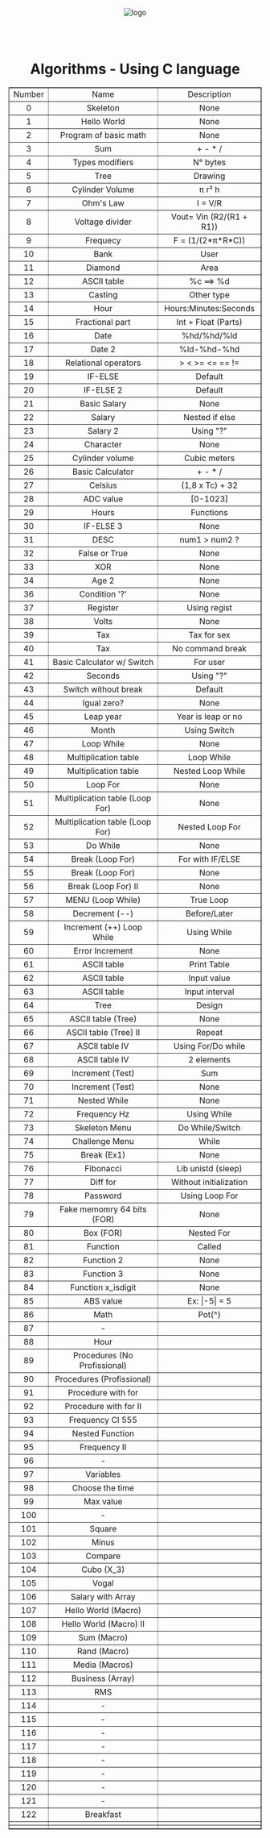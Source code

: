 <!DOCTYPE html>
<html lang="en">
    <head>
        <meta charset="UTF-8">
        <meta name="viewport" content="width=device-width, initial-scale=1">
        <link href="css/style.css" rel="stylesheet">
    </head>
       <body>
       <p align="center">
       <img src = https://i.pinimg.com/originals/13/a8/94/13a89487b6a28c9fd6fee57cf6bc5e2c.png alt = "logo">
       </p>
       <br>
       <br>
    <h1 align="center"> Algorithms - Using C language </h1>
    <table align ="center" border="1">
        <tr> 
            <td align="center">Number</td>
            <td align="center">Name</td>
            <td align="center">Description</td>
        </tr>
         <tr align="middle"> 
            <td text-aling="center">0</td>
            <td>Skeleton</td>
            <td>None</td>
        </tr>
        <tr align="middle"> 
            <td text-aling="center">1</td>
            <td>Hello World</td>
            <td>None</td>
        </tr>
        <tr align="middle"> 
            <td text-aling="center">2</td>
            <td>Program of basic math</td>
            <td>None</td>
        </tr>
        <tr align="middle"> 
            <td text-aling="center">3</td>
            <td>Sum</td>
            <td>+ - * /</td>
        </tr> 
        <tr align="middle"> 
            <td text-aling="center">4</td>
            <td>Types modifiers</td>
            <td>N° bytes</td>
        </tr>
        <tr align="middle"> 
            <td text-aling="center">5</td>
            <td>Tree</td>
            <td>Drawing</td>
        </tr>
        <tr align="middle"> 
            <td text-aling="center">6</td>
            <td>Cylinder Volume</td>
            <td>π r² h</td>
        </tr>
        <tr align="middle"> 
            <td text-aling="center">7</td>
            <td>Ohm's Law</td>
            <td>I = V/R</td>
        </tr>
        <tr align="middle"> 
            <td text-aling="center">8</td>
            <td>Voltage divider</td>
            <td>Vout= Vin (R2/(R1 + R1))</td>
        </tr>
        <tr align="middle"> 
            <td text-aling="center">9</td>
            <td>Frequecy</td>
            <td>F = (1/(2*π*R*C))</td>
        </tr>
        <tr align="middle"> 
            <td text-aling="center">10</td>
            <td>Bank</td>
            <td>User</td>
        </tr>
        <tr align="middle"> 
            <td text-aling="center">11</td>
            <td>Diamond</td>
            <td>Area</td>
        </tr>
        <tr align="middle"> 
            <td text-aling="center">12</td>
            <td>ASCII table</td>
            <td>%c ==> %d</td>
        </tr>          
        <tr align="middle"> 
            <td text-aling="center">13</td>
            <td>Casting</td>
            <td>Other type</td>
        </tr>
        <tr align="middle"> 
            <td text-aling="center">14</td>
            <td>Hour</td>
            <td>Hours:Minutes:Seconds</td>
        </tr>
        <tr align="middle"> 
            <td text-aling="center">15</td>
            <td>Fractional part</td>
            <td>Int + Float (Parts)</td>
        </tr>
            <tr align="middle"> 
            <td text-aling="center">16</td>
            <td>Date</td>
            <td>%hd/%hd/%ld</td>
        </tr>
            <tr align="middle"> 
            <td text-aling="center">17</td>
            <td>Date 2</td>
            <td>%ld-%hd-%hd</td>
        </tr>
            <tr align="middle"> 
            <td text-aling="center">18</td>
            <td>Relational operators</td>
            <td>> < >= <= == != </td>
        </tr>
            <tr align="middle"> 
            <td text-aling="center">19</td>
            <td>IF-ELSE</td>
            <td>Default</td>
        </tr>
            <tr align="middle"> 
            <td text-aling="center">20</td>
            <td>IF-ELSE 2</td>
            <td>Default</td>
        </tr>
            <tr align="middle"> 
            <td text-aling="center">21</td>
            <td>Basic Salary</td>
            <td>None</td>
        </tr>
            <tr align="middle"> 
            <td text-aling="center">22</td>
            <td>Salary</td>
            <td>Nested if else</td>
        </tr>
            <tr align="middle"> 
            <td text-aling="center">23</td>
            <td>Salary 2</td>
            <td>Using "?"</td>
        </tr>
            <tr align="middle"> 
            <td text-aling="center">24</td>
            <td>Character</td>
            <td>None</td>
        </tr>
            <tr align="middle"> 
            <td text-aling="center">25</td>
            <td>Cylinder volume</td>
            <td>Cubic meters</td>
        </tr>
            <tr align="middle"> 
            <td text-aling="center">26</td>
            <td>Basic Calculator</td>
            <td>+ - * /</td>
        </tr>
            <tr align="middle"> 
            <td text-aling="center">27</td>
            <td>Celsius</td>
            <td>(1,8 x Tc) + 32</td>
        </tr>
            <tr align="middle"> 
            <td text-aling="center">28</td>
            <td>ADC value</td>
            <td>[0-1023]</td>
        </tr>
            <tr align="middle"> 
            <td text-aling="center">29</td>
            <td>Hours</td>
            <td>Functions</td>
        </tr>
            <tr align="middle"> 
            <td text-aling="center">30</td>
            <td>IF-ELSE 3</td>
            <td>None</td>
        </tr>
            <tr align="middle"> 
            <td text-aling="center">31</td>
            <td>DESC</td>
            <td>num1 > num2 ? </td>
        </tr>
            <tr align="middle"> 
            <td text-aling="center">32</td>
            <td>False or True</td>
            <td>None</td>
        </tr>
            <tr align="middle"> 
            <td text-aling="center">33</td>
            <td>XOR</td>
            <td>None</td>
        </tr>
            <tr align="middle"> 
            <td text-aling="center">34</td>
            <td>Age 2</td>
            <td>None</td>
        </tr>
            <tr align="middle"> 
            <td text-aling="center">36</td>
            <td>Condition '?'</td>
            <td>None</td>
        </tr>
            <tr align="middle"> 
            <td text-aling="center">37</td>
            <td>Register</td>
            <td>Using regist</td>
        </tr>
            <tr align="middle"> 
            <td text-aling="center">38</td>
            <td>Volts</td>
            <td>None</td>
        </tr>
            <tr align="middle"> 
            <td text-aling="center">39</td>
            <td>Tax</td>
            <td>Tax for sex</td>
        </tr>
            <tr align="middle"> 
            <td text-aling="center">40</td>
            <td>Tax</td>
            <td>No command break</td>
        </tr>
            <tr align="middle"> 
            <td text-aling="center">41</td>
            <td>Basic Calculator w/ Switch</td>
            <td>For user</td>
        </tr>
            <tr align="middle"> 
            <td text-aling="center">42</td>
            <td>Seconds</td>
            <td>Using "?"</td>
        </tr>
            <tr align="middle"> 
            <td text-aling="center">43</td>
            <td>Switch without break</td>
            <td>Default</td>
        </tr>
            <tr align="middle"> 
            <td text-aling="center">44</td>
            <td>Igual zero?</td>
            <td>None</td>
        </tr>
            <tr align="middle"> 
            <td text-aling="center">45</td>
            <td>Leap year</td>
            <td>Year is leap or no</td>
        </tr>
            <tr align="middle"> 
            <td text-aling="center">46</td>
            <td>Month</td>
            <td>Using Switch</td>
        </tr>
            <tr align="middle"> 
            <td text-aling="center">47</td>
            <td>Loop While</td>
            <td>None</td>
        </tr>
            <tr align="middle"> 
            <td text-aling="center">48</td>
            <td>Multiplication table</td>
            <td>Loop While</td>
        </tr>
            <tr align="middle"> 
            <td text-aling="center">49</td>
            <td>Multiplication table</td>
            <td>Nested Loop While</td>
        </tr>
            <tr align="middle"> 
            <td text-aling="center">50</td>
            <td>Loop For</td>
            <td>None</td>
        </tr>
            <tr align="middle"> 
            <td text-aling="center">51</td>
            <td>Multiplication table (Loop For)</td>
            <td>None</td>
        </tr>
            <tr align="middle"> 
            <td text-aling="center">52</td>
            <td>Multiplication table (Loop For)</td>
            <td>Nested Loop For</td>
        </tr>
            <tr align="middle"> 
            <td text-aling="center">53</td>
            <td>Do While</td>
            <td>None</td>
        </tr>
            <tr align="middle"> 
            <td text-aling="center">54</td>
            <td> Break (Loop For)</td>
            <td>For with IF/ELSE</td>
        </tr>
            <tr align="middle"> 
            <td text-aling="center">55</td>
            <td>Break (Loop For)</td>
            <td>None</td>
        </tr>
            <tr align="middle"> 
            <td text-aling="center">56</td>
            <td>Break (Loop For) II</td>
            <td>None</td>
        </tr>
            <tr align="middle"> 
            <td text-aling="center">57</td>
            <td>MENU (Loop While)</td>
            <td>True Loop</td>
        </tr>
            <tr align="middle"> 
            <td text-aling="center">58</td>
            <td>Decrement (--)</td>
            <td>Before/Later</td>
        </tr>
            <tr align="middle"> 
            <td text-aling="center">59</td>
            <td>Increment (++) Loop While</td>
            <td>Using While</td>
        </tr>
            <tr align="middle"> 
            <td text-aling="center">60</td>
            <td> Error Increment</td>
            <td>None</td>
        </tr>
            <tr align="middle"> 
            <td text-aling="center">61</td>
            <td>ASCII table </td>
            <td>Print Table</td>
        </tr>
            <tr align="middle"> 
            <td text-aling="center">62</td>
            <td>ASCII table</td>
            <td>Input value</td>
        </tr>
            <tr align="middle"> 
            <td text-aling="center">63</td>
            <td>ASCII table</td>
            <td>Input interval</td>
        </tr>
            <tr align="middle"> 
            <td text-aling="center">64</td>
            <td>Tree </td>
            <td>Design</td>
        </tr>
            <tr align="middle"> 
            <td text-aling="center">65</td>
            <td>ASCII table (Tree)</td>
            <td>None</td>
        </tr>
            <tr align="middle"> 
            <td text-aling="center">66</td>
            <td>ASCII table (Tree) II</td>
            <td>Repeat</td>
        </tr>
            <tr align="middle"> 
            <td text-aling="center">67</td>
            <td>ASCII table IV</td>
            <td>Using For/Do while</td>
        </tr>
            <tr align="middle"> 
            <td text-aling="center">68</td>
            <td>ASCII table IV</td>
            <td>2 elements</td>
        </tr>
            <tr align="middle"> 
            <td text-aling="center">69</td>
            <td> Increment (Test)</td>
            <td>Sum</td>
        </tr>
            <tr align="middle"> 
            <td text-aling="center">70</td>
            <td>Increment (Test)</td>
            <td>None</td>
        </tr>
            <tr align="middle"> 
            <td text-aling="center">71</td>
            <td>Nested While</td>
            <td>None</td>
        </tr>
            <tr align="middle"> 
            <td text-aling="center">72</td>
            <td>Frequency Hz</td>
            <td>Using While</td>
        </tr>
            <tr align="middle"> 
            <td text-aling="center">73</td>
            <td>Skeleton Menu</td>
            <td>Do While/Switch</td>
        </tr>
            <tr align="middle"> 
            <td text-aling="center">74</td>
            <td>Challenge Menu</td>
            <td>While</td>
        </tr>
            <tr align="middle"> 
            <td text-aling="center">75</td>
            <td>Break (Ex1)</td>
            <td>None</td>
        </tr>
            <tr align="middle"> 
            <td text-aling="center">76</td>
            <td>Fibonacci</td>
            <td>Lib unistd (sleep)</td>
        </tr>
            <tr align="middle"> 
            <td text-aling="center">77</td>
            <td>Diff for</td>
            <td>Without initialization</td>
        </tr>
 <tr align="middle"> 
            <td text-aling="center">78</td>
            <td>Password</td>
            <td>Using Loop For</td>
        </tr>
            <tr align="middle"> 
            <td text-aling="center">79</td>
            <td> Fake memomry 64 bits (FOR)</td>
            <td>None</td>
        </tr>
 <tr align="middle"> 
            <td text-aling="center">80</td>
            <td>Box (FOR)</td>
            <td>Nested For</td>
        </tr>
            <tr align="middle"> 
            <td text-aling="center">81</td>
            <td>Function</td>
            <td>Called</td>
        </tr>
 <tr align="middle"> 
            <td text-aling="center">82</td>
            <td> Function 2</td>
            <td>None</td>
        </tr>
            <tr align="middle"> 
            <td text-aling="center">83</td>
            <td>Function 3</td>
            <td>None</td>
        </tr>
 <tr align="middle"> 
            <td text-aling="center">84</td>
            <td> Function x_isdigit</td>
            <td>None</td>
        </tr>
            <tr align="middle"> 
            <td text-aling="center">85</td>
            <td>ABS value</td>
            <td>Ex: |-5| = 5</td>
        </tr>
 <tr align="middle"> 
            <td text-aling="center">86</td>
            <td>Math</td>
            <td>Pot(^)</td>
        </tr>
            <tr align="middle"> 
            <td text-aling="center">87</td>
            <td> - </td>
            <td></td>
        </tr>
 <tr align="middle"> 
            <td text-aling="center">88</td>
            <td>Hour </td>
            <td></td>
        </tr>
            <tr align="middle"> 
            <td text-aling="center">89</td>
            <td>Procedures (No Profissional)</td>
            <td></td>
        </tr>
 <tr align="middle"> 
            <td text-aling="center">90</td>
            <td>Procedures (Profissional)</td>
            <td></td>
        </tr>
            <tr align="middle"> 
            <td text-aling="center">91</td>
            <td>Procedure with for</td>
            <td></td>
        </tr>
 <tr align="middle"> 
            <td text-aling="center">92</td>
            <td>Procedure with for II</td>
            <td></td>
        </tr>
            <tr align="middle"> 
            <td text-aling="center">93</td>
            <td>Frequency CI 555</td>
            <td></td>
        </tr>
 <tr align="middle"> 
            <td text-aling="center">94</td>
            <td>Nested Function</td>
            <td></td>
        </tr>
            <tr align="middle"> 
            <td text-aling="center">95</td>
            <td>Frequency II</td>
            <td></td>
        </tr>
 <tr align="middle"> 
            <td text-aling="center">96</td>
            <td> - </td>
            <td></td>
        </tr>
            <tr align="middle"> 
            <td text-aling="center">97</td>
            <td>Variables</td>
            <td></td>
        </tr>
 <tr align="middle"> 
            <td text-aling="center">98</td>
            <td>Choose the time</td>
            <td></td>
        </tr>
            <tr align="middle"> 
            <td text-aling="center">99</td>
            <td>Max value</td>
            <td></td>
        </tr>
 <tr align="middle"> 
            <td text-aling="center">100</td>
            <td> - </td>
            <td></td>
        </tr>
            <tr align="middle"> 
            <td text-aling="center">101</td>
            <td>Square</td>
            <td></td>
        </tr>
 <tr align="middle"> 
            <td text-aling="center">102</td>
            <td>Minus</td>
            <td></td>
        </tr>
            <tr align="middle"> 
            <td text-aling="center">103</td>
            <td>Compare</td>
            <td></td>
        </tr>
  <tr align="middle"> 
            <td text-aling="center">104</td>
            <td>Cubo (X_3)</td>
            <td></td>
        </tr>
            <tr align="middle"> 
            <td text-aling="center">105</td>
            <td>Vogal</td>
            <td></td>
        </tr>
  <tr align="middle"> 
            <td text-aling="center">106</td>
            <td>Salary with Array</td>
            <td></td>
        </tr>
            <tr align="middle"> 
            <td text-aling="center">107</td>
            <td>Hello World (Macro)</td>
            <td></td>
        </tr>
  <tr align="middle"> 
            <td text-aling="center">108</td>
            <td>Hello World (Macro) II</td>
            <td></td>
        </tr>
            <tr align="middle"> 
            <td text-aling="center">109</td>
            <td>Sum (Macro)</td>
            <td></td>
        </tr>
  <tr align="middle"> 
            <td text-aling="center">110</td>
            <td>Rand (Macro)</td>
            <td></td>
        </tr>
            <tr align="middle"> 
            <td text-aling="center">111</td>
            <td>Media (Macros)</td>
            <td></td>
        </tr>
  <tr align="middle"> 
            <td text-aling="center">112</td>
            <td>Business (Array)</td>
            <td></td>
        </tr>
            <tr align="middle"> 
            <td text-aling="center">113</td>
            <td>RMS</td>
            <td></td>
        </tr>
  <tr align="middle"> 
            <td text-aling="center">114</td>
            <td> - </td>
            <td></td>
        </tr>
            <tr align="middle"> 
            <td text-aling="center">115</td>
            <td> - </td>
            <td></td>
        </tr>
  <tr align="middle"> 
            <td text-aling="center">116</td>
            <td> - </td>
            <td></td>
        </tr>
            <tr align="middle"> 
            <td text-aling="center">117</td>
            <td> - </td>
            <td></td>
        </tr>
  <tr align="middle"> 
            <td text-aling="center">118</td>
            <td> - </td>
            <td></td>
        </tr>
            <tr align="middle"> 
            <td text-aling="center">119</td>
            <td> - </td>
            <td></td>
        </tr>
  <tr align="middle"> 
            <td text-aling="center">120</td>
            <td> - </td>
            <td></td>
        </tr>
            <tr align="middle"> 
            <td text-aling="center">121</td>
            <td> - </td>
            <td></td>
        </tr>
  <tr align="middle"> 
            <td text-aling="center">122</td>
            <td>Breakfast</td>
            <td></td>
        </tr>
            <tr align="middle"> 
            <td text-aling="center"></td>
            <td></td>
            <td></td>
        </tr>
            <tr align="middle"> 
            <td text-aling="center"></td>
            <td></td>
            <td></td>
        </tr>
    </table>
    </body>
</html>


